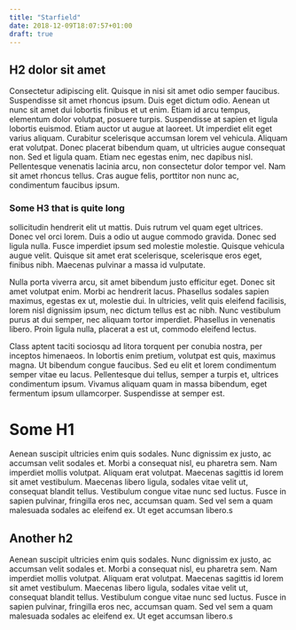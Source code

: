 ```yaml
---
title: "Starfield"
date: 2018-12-09T18:07:57+01:00
draft: true
---
```


## H2 dolor sit amet
Consectetur adipiscing elit. Quisque in nisi sit amet odio semper faucibus. Suspendisse sit amet rhoncus ipsum. Duis eget dictum odio. Aenean ut nunc sit amet dui lobortis finibus et ut enim. Etiam id arcu tempus, elementum dolor volutpat, posuere turpis. Suspendisse at sapien et ligula lobortis euismod. Etiam auctor ut augue at laoreet. Ut imperdiet elit eget varius aliquam. Curabitur scelerisque accumsan lorem vel vehicula. Aliquam erat volutpat. Donec placerat bibendum quam, ut ultricies augue consequat non. Sed et ligula quam. Etiam nec egestas enim, nec dapibus nisl. Pellentesque venenatis lacinia arcu, non consectetur dolor tempor vel. Nam sit amet rhoncus tellus. Cras augue felis, porttitor non nunc ac, condimentum faucibus ipsum.

### Some H3 that is quite long
sollicitudin hendrerit elit ut mattis. Duis rutrum vel quam eget ultrices. Donec vel orci lorem. Duis a odio ut augue commodo gravida. Donec sed ligula nulla. Fusce imperdiet ipsum sed molestie molestie. Quisque vehicula augue velit. Quisque sit amet erat scelerisque, scelerisque eros eget, finibus nibh. Maecenas pulvinar a massa id vulputate.

Nulla porta viverra arcu, sit amet bibendum justo efficitur eget. Donec sit amet volutpat enim. Morbi ac hendrerit lacus. Phasellus sodales sapien maximus, egestas ex ut, molestie dui. In ultricies, velit quis eleifend facilisis, lorem nisl dignissim ipsum, nec dictum tellus est ac nibh. Nunc vestibulum purus at dui semper, nec aliquam tortor imperdiet. Phasellus in venenatis libero. Proin ligula nulla, placerat a est ut, commodo eleifend lectus.

Class aptent taciti sociosqu ad litora torquent per conubia nostra, per inceptos himenaeos. In lobortis enim pretium, volutpat est quis, maximus magna. Ut bibendum congue faucibus. Sed eu elit et lorem condimentum semper vitae eu lacus. Pellentesque dui tellus, semper a turpis et, ultrices condimentum ipsum. Vivamus aliquam quam in massa bibendum, eget fermentum ipsum ullamcorper. Suspendisse at semper est.

# Some H1
Aenean suscipit ultricies enim quis sodales. Nunc dignissim ex justo, ac accumsan velit sodales et. Morbi a consequat nisl, eu pharetra sem. Nam imperdiet mollis volutpat. Aliquam erat volutpat. Maecenas sagittis id lorem sit amet vestibulum. Maecenas libero ligula, sodales vitae velit ut, consequat blandit tellus. Vestibulum congue vitae nunc sed luctus. Fusce in sapien pulvinar, fringilla eros nec, accumsan quam. Sed vel sem a quam malesuada sodales ac eleifend ex. Ut eget accumsan libero.s

## Another h2
Aenean suscipit ultricies enim quis sodales. Nunc dignissim ex justo, ac accumsan velit sodales et. Morbi a consequat nisl, eu pharetra sem. Nam imperdiet mollis volutpat. Aliquam erat volutpat. Maecenas sagittis id lorem sit amet vestibulum. Maecenas libero ligula, sodales vitae velit ut, consequat blandit tellus. Vestibulum congue vitae nunc sed luctus. Fusce in sapien pulvinar, fringilla eros nec, accumsan quam. Sed vel sem a quam malesuada sodales ac eleifend ex. Ut eget accumsan libero.s
